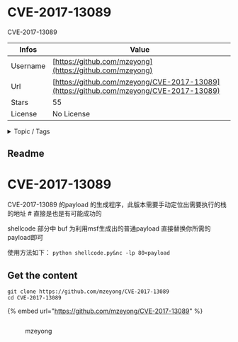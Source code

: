 # CVE-2017-13089

CVE-2017-13089

| Infos    | Value                                                              |
| -------- | -------------------------------------------------------------------|
| Username | [https://github.com/mzeyong](https://github.com/mzeyong) |
| Url      | [https://github.com/mzeyong/CVE-2017-13089](https://github.com/mzeyong/CVE-2017-13089)                                               |
| Stars    | 55                                                          |
| License  | No License                                                        |

<details>

<summary>Topic / Tags</summary>



</details>

## Readme

# CVE-2017-13089
CVE-2017-13089 的payload 的生成程序，此版本需要手动定位出需要执行的栈的地址 # 直接是也是有可能成功的

shellcode 部分中 buf 为利用msf生成出的普通payload 直接替换你所需的payload即可

使用方法如下：
`python shellcode.py&nc -lp 80<payload`




## Get the content

```
git clone https://github.com/mzeyong/CVE-2017-13089
cd CVE-2017-13089
```

{% embed url="https://github.com/mzeyong/CVE-2017-13089" %}

<figure><img src="https://avatars.githubusercontent.com/u/20426501?v=4" alt=""><figcaption><p>mzeyong</p></figcaption></figure>
